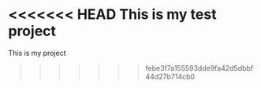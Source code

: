 <<<<<<< HEAD
This is my test project
=======
This is my project

>>>>>>> febe3f7a155593dde9fa42d5dbbf44d27b714cb0
